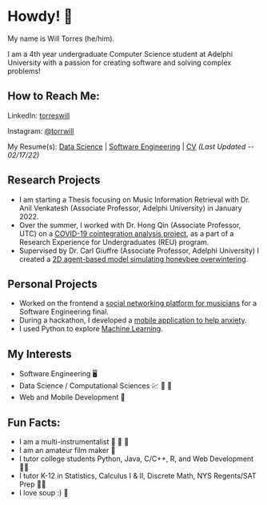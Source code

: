 # Howdy! :cowboy_hat_face:

My name is Will Torres (he/him). 

I am a 4th year undergraduate Computer Science student at Adelphi University with a passion for creating software and solving complex problems!

## How to Reach Me:
LinkedIn: [torreswill](https://www.linkedin.com/in/torreswill)

Instagram: [@torrwill](https://www.instagram.com/torrwill/)

My Resume(s): [Data Science](https://github.com/torrwill/torrwill/blob/main/resume/Will%20Torres%2C%20Resume.pdf) | [Software Engineering](https://github.com/torrwill/torrwill/blob/main/resume/Will%20Torres%20Resume.pdf) | [CV](https://github.com/torrwill/torrwill/blob/main/resume/Will-Torres-CV.pdf) *(Last Updated -- 02/17/22)*

## Research Projects
- I am starting a Thesis focusing on Music Information Retrieval with Dr. Anil Venkatesh (Associate Professor, Adelphi University) in January 2022.
- Over the summer, I worked with Dr. Hong Qin (Associate Professor, UTC) on a [COVID-19 cointegration analysis project](https://github.com/torrwill/COVID19-Cointegration), as a part of a Research Experience for Undergraduates (REU) program.
- Supervised by Dr. Carl Giuffre (Associate Professor, Adelphi University) I created a [2D agent-based model simulating honeybee overwintering](https://github.com/torrwill/ABM-Honey-Bee-Overwintering).

## Personal Projects
- Worked on the frontend a [social networking platform for musicians](https://github.com/torrwill/GigFindr-Software-Eng) for a Software Engineering final.
- During a hackathon, I developed a [mobile application to help anxiety](https://github.com/torrwill/Take10).
- I used Python to explore [Machine Learning](https://github.com/torrwill/KNN-Genre-Classifier).

## My Interests
- Software Engineering :desktop_computer:
- Data Science / Computational Sciences :chart: :dna: :microscope:
- Web and Mobile Development :iphone:

## Fun Facts: 
- I am a multi-instrumentalist :guitar: :drum: :musical_keyboard:
- I am an amateur film maker :movie_camera:
- I tutor college students Python, Java, C/C++, R, and Web Development :man_teacher:
- I tutor K-12 in Statistics, Calculus I & II, Discrete Math, NYS Regents/SAT Prep :man_teacher:
- I love soup :) :bowl_with_spoon:

